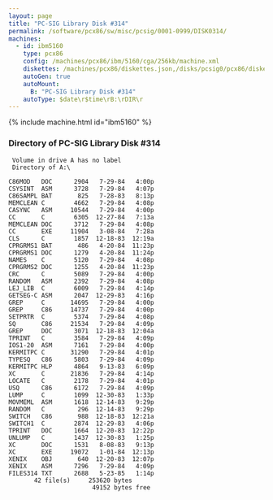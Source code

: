 ```yaml
---
layout: page
title: "PC-SIG Library Disk #314"
permalink: /software/pcx86/sw/misc/pcsig/0001-0999/DISK0314/
machines:
  - id: ibm5160
    type: pcx86
    config: /machines/pcx86/ibm/5160/cga/256kb/machine.xml
    diskettes: /machines/pcx86/diskettes.json,/disks/pcsig0/pcx86/diskettes.json
    autoGen: true
    autoMount:
      B: "PC-SIG Library Disk #314"
    autoType: $date\r$time\rB:\rDIR\r
---
```


{% include machine.html id="ibm5160" %}

### Directory of PC-SIG Library Disk #314

     Volume in drive A has no label
     Directory of A:\

    C86MOD   DOC      2904   7-29-84   4:00p
    CSYSINT  ASM      3728   7-29-84   4:07p
    C86SAMPL BAT       825   7-28-83   8:13p
    MEMCLEAN C        4662   7-29-84   4:08p
    CASYNC   ASM     10544   7-29-84   4:00p
    CC       C        6305  12-27-84   7:13a
    MEMCLEAN DOC      3712   7-29-84   4:08p
    CC       EXE     11904   3-08-84   7:28a
    CLS      C        1857  12-18-83  12:19a
    CPRGRMS1 BAT       486   4-20-84  11:23p
    CPRGRMS1 DOC      1279   4-20-84  11:24p
    NAMES    C        5120   7-29-84   4:08p
    CPRGRMS2 DOC      1255   4-20-84  11:23p
    CRC      C        5089   7-29-84   4:00p
    RANDOM   ASM      2392   7-29-84   4:08p
    LEJ_LIB  C        6009   7-29-84   4:14p
    GETSEG-C ASM      2047  12-29-83   4:16p
    GREP     C       14695   7-29-84   4:00p
    GREP     C86     14737   7-29-84   4:00p
    SETPRTR  C        5374   7-29-84   4:08p
    SQ       C86     21534   7-29-84   4:09p
    GREP     DOC      3071  12-18-83  12:04a
    TPRINT   C        3584   7-29-84   4:09p
    IOS1-20  ASM      7161   7-29-84   4:00p
    KERMITPC C       31290   7-29-84   4:01p
    TYPESQ   C86      5803   7-29-84   4:09p
    KERMITPC HLP      4864   9-13-83   6:09p
    XC       C       21836   7-29-84   4:14p
    LOCATE   C        2178   7-29-84   4:01p
    USQ      C86      6172   7-29-84   4:09p
    LUMP     C        1099  12-30-83   1:33p
    MOVMEML  ASM      1618  12-14-83   9:29p
    RANDOM   C         296  12-14-83   9:29p
    SWITCH   C86       988  12-18-83  12:21a
    SWITCH1  C        2874  12-29-83   4:06p
    TPRINT   DOC      1664  12-20-83  12:22p
    UNLUMP   C        1437  12-30-83   1:25p
    XC       DOC      1531   8-08-83   9:13p
    XC       EXE     19072   1-01-84  12:13p
    XENIX    OBJ       640  12-20-83  12:07p
    XENIX    ASM      7296   7-29-84   4:09p
    FILES314 TXT      2688   5-23-85   1:14p
           42 file(s)     253620 bytes
                           49152 bytes free

